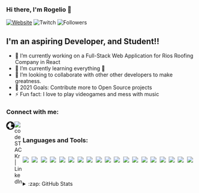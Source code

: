 ### Hi there, I'm Rogelio 👋

[![Website](https://img.shields.io/website?label=Porfolio%20Website&style=for-the-badge&url=https%3A%2F%2Frrios4.github.io%2FPortfolio%2F)](https://rrios4.github.io.com)
![Twitch](https://img.shields.io/twitch/status/simplynex?style=for-the-badge)
![Followers](https://img.shields.io/github/followers/rrios4?style=for-the-badge)


## I'm an aspiring Developer, and Student!!

- 🔭 I’m currently working on a Full-Stack Web Application for Rios Roofing Company in React
- 🌱 I’m currently learning everything 🤣
- 👯 I’m looking to collaborate with other other developers to make greatness.
- 🥅 2021 Goals: Contribute more to Open Source projects
- ⚡ Fun fact: I love to play videogames and mess with music

### Connect with me:

[<img align="left" alt="codeSTACKr.com" width="22px" src="https://raw.githubusercontent.com/iconic/open-iconic/master/svg/globe.svg" />][website]
[<img align="left" alt="codeSTACKr | LinkedIn" width="22px" src="https://cdn.jsdelivr.net/npm/simple-icons@v3/icons/linkedin.svg" />][linkedin]

<br />

### Languages and Tools:
<pre>
<div>
<img width ='26px' align='center' src ='https://raw.githubusercontent.com/rahulbanerjee26/githubAboutMeGenerator/main/icons/java.svg'> <img width ='26px' align='center' src ='https://raw.githubusercontent.com/rahulbanerjee26/githubAboutMeGenerator/main/icons/javascript.svg'> <img width ='26px' align='center' src ='https://raw.githubusercontent.com/rahulbanerjee26/githubAboutMeGenerator/main/icons/reactjs.svg'> <img width ='26px' align='center' src ='https://raw.githubusercontent.com/rahulbanerjee26/githubAboutMeGenerator/main/icons/vuejs.svg'> <img width ='26px' align='center' src ='https://raw.githubusercontent.com/rahulbanerjee26/githubAboutMeGenerator/main/icons/nodejs.svg'> <img width ='26px' align='center' src ='https://raw.githubusercontent.com/rahulbanerjee26/githubAboutMeGenerator/main/icons/express.svg'> <img width ='26px' align='center' src ='https://raw.githubusercontent.com/rahulbanerjee26/githubAboutMeGenerator/main/icons/css.svg'> <img width ='26px' align='center' src ='https://raw.githubusercontent.com/rahulbanerjee26/githubAboutMeGenerator/main/icons/bootstrap.svg'> <img width ='26px' align='center' src ='https://raw.githubusercontent.com/rahulbanerjee26/githubAboutMeGenerator/main/icons/tailwind.svg'> <img width ='26px' align='center' src ='https://raw.githubusercontent.com/rahulbanerjee26/githubAboutMeGenerator/main/icons/html.svg'> <img width ='26px' align='center' src ='https://raw.githubusercontent.com/rahulbanerjee26/githubAboutMeGenerator/main/icons/aws.svg'> <img width ='26px' align='center' src ='https://raw.githubusercontent.com/rahulbanerjee26/githubAboutMeGenerator/main/icons/docker.svg'> <img width ='26px' align='center' src ='https://raw.githubusercontent.com/rahulbanerjee26/githubAboutMeGenerator/main/icons/postman.svg'> <img width ='26px' align='center' src ='https://raw.githubusercontent.com/rahulbanerjee26/githubAboutMeGenerator/main/icons/mysql.svg'> <img width ='26px' align='center' src ='https://raw.githubusercontent.com/rahulbanerjee26/githubAboutMeGenerator/main/icons/mongodb.svg'> <img width ='26px' align='center' src ='https://raw.githubusercontent.com/rahulbanerjee26/githubAboutMeGenerator/main/icons/oracle.svg'> <img width ='26px' align='center' src ='https://raw.githubusercontent.com/rahulbanerjee26/githubAboutMeGenerator/main/icons/framer.svg'> <img width ='26px' align='center' src ='https://raw.githubusercontent.com/rahulbanerjee26/githubAboutMeGenerator/main/icons/linux.svg'> <img width ='26px' align='center' src ='https://raw.githubusercontent.com/rahulbanerjee26/githubAboutMeGenerator/main/icons/photoshop.svg'> <img width ='26px' align='center' src ='https://raw.githubusercontent.com/rahulbanerjee26/githubAboutMeGenerator/main/icons/redux.svg'><div></pre>

<br />
<br />

<details>
  <summary>:zap: GitHub Stats</summary>

  <img align="left" alt="codeSTACKr's GitHub Stats" src="https://github-readme-stats.codestackr.vercel.app/api?username=rrios4&show_icons=true&hide_border=true" />

</details>

[website]: https://rrios4.github.io/Portfolio/
[linkedin]: https://linkedin.com/in/rrios4


